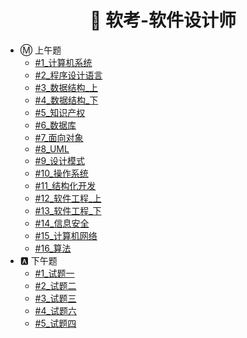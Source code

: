 <!-- docs/_sidebar.md -->

<h1 align="center">📝 软考-软件设计师</h1>

* Ⓜ️ 上午题
  - [#1_计算机系统](/2-PCbase/软考/Note/上午题/1_计算机系统.md)
  - [#2_程序设计语言](/2-PCbase/软考/Note/上午题/2_程序设计语言.md)
  - [#3_数据结构_上](/2-PCbase/软考/Note/上午题/3_数据结构_上.md)
  - [#4_数据结构_下](/2-PCbase/软考/Note/上午题/4_数据结构_下.md)
  - [#5_知识产权](/2-PCbase/软考/Note/上午题/5_知识产权.md)
  - [#6_数据库](/2-PCbase/软考/Note/上午题/6_数据库.md)
  - [#7_面向对象](/2-PCbase/软考/Note/上午题/7_面向对象.md)
  - [#8_UML](/2-PCbase/软考/Note/上午题/8_UML.md)
  - [#9_设计模式](/2-PCbase/软考/Note/上午题/9_设计模式.md)
  - [#10_操作系统](/2-PCbase/软考/Note/上午题/10_操作系统.md)
  - [#11_结构化开发](/2-PCbase/软考/Note/上午题/11_结构化开发.md)
  - [#12_软件工程_上](/2-PCbase/软考/Note/上午题/12_软件工程_上.md)
  - [#13_软件工程_下](/2-PCbase/软考/Note/上午题/13_软件工程_下.md)
  - [#14_信息安全](/2-PCbase/软考/Note/上午题/14_信息安全.md)
  - [#15_计算机网络](/2-PCbase/软考/Note/上午题/15_计算机网络.md)
  - [#16_算法](/2-PCbase/软考/Note/上午题/16_算法.md)
* 🅰️ 下午题
  - [#1_试题一](/2-PCbase/软考/Note/下午题/1_试题一.md)
  - [#2_试题二](/2-PCbase/软考/Note/下午题/2_试题二.md)
  - [#3_试题三](/2-PCbase/软考/Note/下午题/3_试题三.md)
  - [#4_试题六](/2-PCbase/软考/Note/下午题/4_试题六.md)
  - [#5_试题四](/2-PCbase/软考/Note/下午题/5_试题四.md)